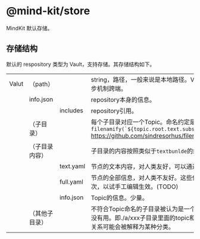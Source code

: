 # @mind-kit/store



MindKit 默认存储。



## 存储结构

默认的 respository 类型为 Vault，支持存储。其存储结构如下。

|       |                |           |                                                              |
| ----- | -------------- | --------- | ------------------------------------------------------------ |
| Valut | （path）       |           | string，路径，一般来说是本地路径。Valut默认存储在本地，借助icloude等文件夹同步机制跨端。 |
|       | info.json      |           | repository本身的信息。                                       |
|       |                | includes  | repository引用。                                             |
|       | （子目录）     |           | 每个子目录对应一个Topic。命名约定是 ``filenamify(`${topic.root.text.substr(0,20)}.${topic.id}.vault.textbundle`) `` https://github.com/sindresorhus/filenamify |
|       | （子目录内容） |           | 子目录的内容按照类似于`textbunlde`的约定组织。               |
|       |                | text.yaml | 节点的文本内容，对人类友好，可以通过直接修改此文件来编辑和组织节点。 |
|       |                | full.yaml | 节点的全部信息，对人类不友好。这些信息在load之后会被text.yaml的信息覆盖一次，以试手工编辑生效。(TODO) |
|       |                | info.json | Topic的信息。少量。                                          |
|       | （其他子目录） |           | 不符合Topic命名的子目录被认为是一个层级关系，将会递归读取，目前其层级关系还没有用。即./a/xxx子目录里面的topic和./b子目录里面的topic被认为没有区别。层级关系可能会被解释为某种分类。 |

